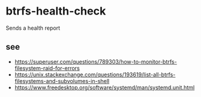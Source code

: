 # btrfs-health-check

Sends a health report

## see
- https://superuser.com/questions/789303/how-to-monitor-btrfs-filesystem-raid-for-errors
- https://unix.stackexchange.com/questions/193619/list-all-btrfs-filesystems-and-subvolumes-in-shell
- https://www.freedesktop.org/software/systemd/man/systemd.unit.html
